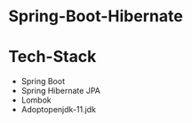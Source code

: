 # Spring-Boot-Hibernate

# Tech-Stack
 - Spring Boot
 - Spring Hibernate JPA
 - Lombok
 - Adoptopenjdk-11.jdk
